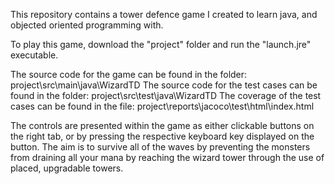 This repository contains a tower defence game I created to learn java, and objected oriented programming with.

To play this game, download the "project" folder and run the "launch.jre" executable.

The source code for the game can be found in the folder: project\src\main\java\WizardTD
The source code for the test cases can be found in the folder: project\src\test\java\WizardTD
The coverage of the test cases can be found in the file: project\reports\jacoco\test\html\index.html

The controls are presented within the game as either clickable buttons on the right tab, or by pressing the respective keyboard key displayed on the button.
The aim is to survive all of the waves by preventing the monsters from draining all your mana by reaching the wizard tower through the use of placed, upgradable towers.
